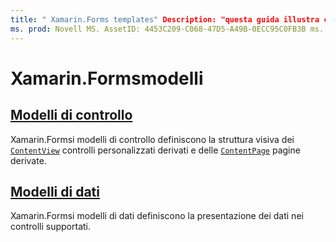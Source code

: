 ```yaml
---
title: " Xamarin.Forms templates" Description: "questa guida illustra come usare il supporto per i modelli forniti da Xamarin.Forms . Questo supporto include i modelli di controllo, che definiscono la struttura visiva di controlli e pagine personalizzati e i modelli di dati, che definiscono la presentazione dei dati nei controlli supportati. "
ms. prod: Novell MS. AssetID: 4453C209-C068-47D5-A49B-0ECC95C0FB3B ms. Technology: Novell-Forms Author: davidbritch ms. Author: dabritch ms. Date: 01/13/2020 no-loc: [ Xamarin.Forms , Xamarin.Essentials ]
---
```


# <a name="xamarinforms-templates"></a>Xamarin.Formsmodelli

## <a name="control-templates"></a>[Modelli di controllo](control-template.md)

Xamarin.Formsi modelli di controllo definiscono la struttura visiva dei [`ContentView`](xref:Xamarin.Forms.ContentView) controlli personalizzati derivati e delle [`ContentPage`](xref:Xamarin.Forms.ContentPage) pagine derivate.

## <a name="data-templates"></a>[Modelli di dati](data-templates/index.md)

Xamarin.Formsi modelli di dati definiscono la presentazione dei dati nei controlli supportati.
